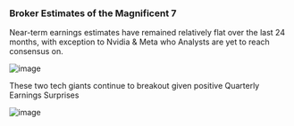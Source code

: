 ### Broker Estimates of the Magnificent 7 
Near-term earnings estimates have remained relatively flat over the last 24 months, with exception to Nvidia & Meta who Analysts are yet to reach consensus on. 

![image](https://github.com/nurciuoli/FdsPy/assets/57609455/2cc8e1eb-bec9-4607-9b7f-9c50bee2ce4d)

These two tech giants continue to breakout given positive Quarterly Earnings Surprises

![image](https://github.com/nurciuoli/FdsPy/assets/57609455/f31bd8ea-91e1-40e5-81fe-176a59c8148e)
